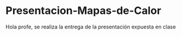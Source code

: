 # Presentacion-Mapas-de-Calor
Hola profe, se realiza la entrega de la presentación expuesta en clase
